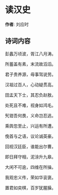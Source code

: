 # 读汉史

**作者**: 刘应时

## 诗词内容

彭蠡万顷波，胥江八月涛。

所蓄盖有素，末流故滔滔。

君子贵养源，毋事驾说劳。

汉祖过百人，心动疑贯高。

田孟天下士，其忍负赵敖。

处死且不难，视身如鸿毛。

髠钳吾何畏，义命岂忍逃。

乘舆忽至止，兴运有所遭。

俛首与之语，议论诚英豪。

回视汉廷臣，谁能出尔曹。

即日拜守相，泥涂升九皋。

大闲不可逾，四维在所操。

我观忠义传，荣如华衮褒。

置君如奕棋，百岁犹腥臊。

